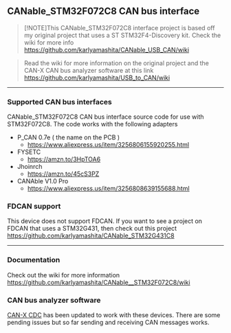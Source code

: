 ## CANable_STM32F072C8 CAN bus interface
> [!NOTE]This CANable_STM32F072C8 interface project is based off my original project that uses a ST STM32F4-Discovery kit. Check the wiki for more info https://github.com/karlyamashita/CANable_USB_CAN/wiki

> Read the wiki for more information on the original project and the CAN-X CAN bus analyzer software at this link https://github.com/karlyamashita/USB_to_CAN/wiki

---
### Supported CAN bus interfaces
CANable_STM32F072C8 CAN bus interface source code for use with STM32F072C8. The code works with the following adapters
* P_CAN 0.7e ( the name on the PCB )
    * https://www.aliexpress.us/item/3256806155920255.html 
* FYSETC
    * https://amzn.to/3HpTOA6
* Jhoinrch
    * https://amzn.to/45cS3PZ 
* CANAble V1.0 Pro
    * https://www.aliexpress.us/item/3256808639155688.html

### FDCAN support
This device does not support FDCAN. If you want to see a project on FDCAN that uses a STM32G431, then check out this project https://github.com/karlyamashita/CANable_STM32G431C8

---
### Documentation
Check out the wiki for more information https://github.com/karlyamashita/CANable__STM32F072C8/wiki

### CAN bus analyzer software
[CAN-X CDC](https://github.com/karlyamashita/CAN-X) has been updated to work with these devices. There are some pending issues but so far sending and receiving CAN messages works.
